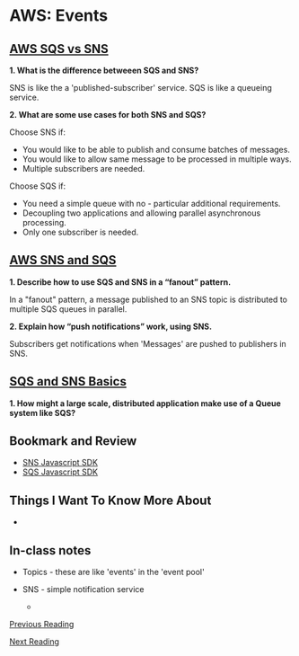 # AWS: Events

## [AWS SQS vs SNS](https://medium.com/awesome-cloud/aws-difference-between-sqs-and-sns-61a397bf76c5)

**1. What is the difference betweeen SQS and SNS?**

SNS is like the a 'published-subscriber' service.
SQS is like a queueing service.

**2. What are some use cases for both SNS and SQS?**

Choose SNS if:

- You would like to be able to publish and consume batches of messages.
- You would like to allow same message to be processed in multiple ways.
- Multiple subscribers are needed.

Choose SQS if:

- You need a simple queue with no - particular additional requirements.
- Decoupling two applications and allowing parallel asynchronous processing.
- Only one subscriber is needed.

## [AWS SNS and SQS](https://www.youtube.com/watch?v%3DmXk0MNjlO7A)

**1. Describe how to use SQS and SNS in a “fanout” pattern.**

In a "fanout" pattern, a message published to an SNS topic is distributed to multiple SQS queues in parallel.

**2. Explain how “push notifications” work, using SNS.**

Subscribers get notifications when 'Messages' are pushed to publishers in SNS.

## [SQS and SNS Basics](https://www.youtube.com/watch?v%3DUesxWuZMZqI)

**1. How might a large scale, distributed application make use of a Queue system like SQS?**

## Bookmark and Review

- [SNS Javascript SDK](https://docs.aws.amazon.com/AWSJavaScriptSDK/latest/AWS/SNS.html)
- [SQS Javascript SDK](https://docs.aws.amazon.com/AWSJavaScriptSDK/latest/AWS/SQS.html)

## Things I Want To Know More About

-

## In-class notes

- Topics - these are like 'events' in the 'event pool'

- SNS - simple notification service

  -

[Previous Reading](./class-18.md)

[Next Reading](./class-26.md)
